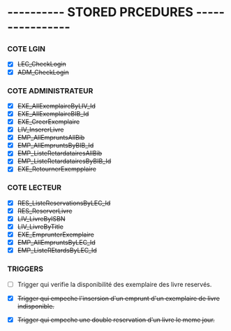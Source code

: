 # ---------- STORED PRCEDURES ----------------

### COTE LGIN #
- [x] ~~LEC_CheckLogin~~
- [x] ~~ADM_CheckLogin~~

### COTE ADMINISTRATEUR #
- [x] ~~EXE_AllExemplaireByLIV_Id~~
- [x] ~~EXE_AllExemplaireBIB_Id~~
- [x] ~~EXE_CreerExemplaire~~
- [x] ~~LIV_InsererLivre~~
- [x] ~~EMP_AllEmpruntsAllBib~~
- [x] ~~EMP_AllEmpruntsByBIB_Id~~
- [x] ~~EMP_ListeRetardatairesAllBib~~
- [x] ~~EMP_ListeRetardatairesByBIB_Id~~
- [x] ~~EXE_RetournerExempplaire~~

### COTE LECTEUR #
- [x] ~~RES_ListeReservationsByLEC_Id~~
- [x] ~~RES_ReserverLivre~~
- [x] ~~LIV_LivreByISBN~~
- [x] ~~LIV_LivreByTitle~~
- [x] ~~EXE_EmprunterExemplaire~~
- [x] ~~EMP_AllEmpruntsByLEC_Id~~
- [x] ~~EMP_ListeREtardsByLEC_Id~~

### TRIGGERS #
 - [ ] Trigger qui verifie la disponibilité des exemplaire des livre reservés.
 - [x] ~~Trigger qui empeche l'insersion d'un emprunt d'un exemplaire de livre indisponible.~~
 - [x] ~~Trigger qui empeche une double reservation d'un livre le meme jour.~~
 